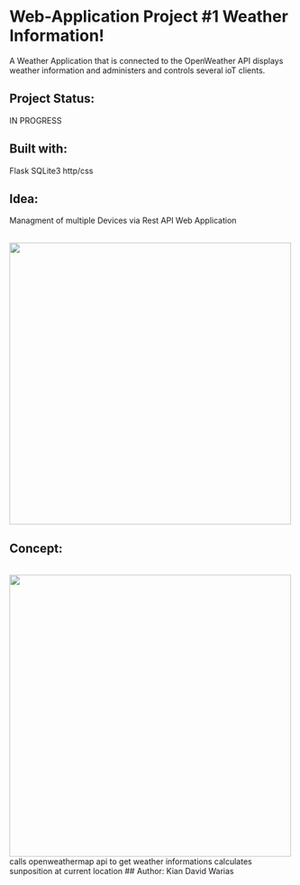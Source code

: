 # Web-Application Project #1 Weather Information!
A Weather Application that is connected to the OpenWeather API displays weather information and administers and controls several ioT clients. 

## Project Status: 
IN PROGRESS

## Built with:
Flask
SQLite3
http/css

## Idea: 
Managment of multiple Devices via Rest API
Web Application

</br>
<a href="url"><img src="https://user-images.githubusercontent.com/55065075/216689412-49002b2a-782c-494d-abff-c253f597cb40.png" height="auto" width="500" ></a>

## Concept:
</br>
<a href="url"><img src="https://user-images.githubusercontent.com/55065075/216689615-d3a9c125-5d25-4986-9b0b-50e710d2f788.png" height="auto" width="500" ></a>
calls openweathermap api to get weather informations
calculates sunposition at current location
## Author: 
Kian David Warias
